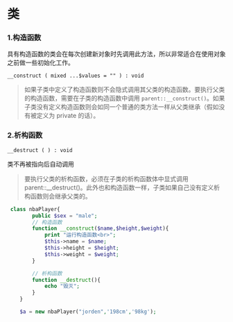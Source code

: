 # 类
### 1.构造函数

具有构造函数的类会在每次创建新对象时先调用此方法，所以非常适合在使用对象之前做一些初始化工作。

`__construct ( mixed ...$values = "" ) : void`

> 如果子类中定义了构造函数则不会隐式调用其父类的构造函数。要执行父类的构造函数，需要在子类的构造函数中调用 `parent::__construct()`。如果子类没有定义构造函数则会如同一个普通的类方法一样从父类继承（假如没有被定义为 private 的话）。

### 2.析构函数
`__destruct ( ) : void`

类不再被指向后自动调用

> 要执行父类的析构函数，必须在子类的析构函数体中显式调用 parent::__destruct()。此外也和构造函数一样，子类如果自己没有定义析构函数则会继承父类的。

```php
 class nbaPlayer{
        public $sex = "male";
        // 构造函数
        function __construct($name,$height,$weight){
            print "运行构造函数<br>";
            $this->name = $name;
            $this->height = $height;
            $this->weight = $weight;
        }

        // 析构函数 
        function __destruct(){
            echo "毁灭";
        }
    }

    $a = new nbaPlayer("jorden",'198cm','98kg');
```